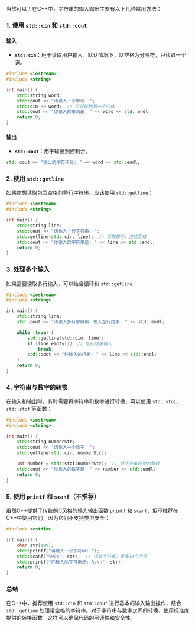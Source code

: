 当然可以！在C++中，字符串的输入输出主要有以下几种常用方法：

### 1. 使用 `std::cin` 和 `std::cout`

#### 输入
- **`std::cin`**：用于读取用户输入。默认情况下，以空格为分隔符，只读取一个词。

```cpp
#include <iostream>
#include <string>

int main() {
    std::string word;
    std::cout << "请输入一个单词: ";
    std::cin >> word;  // 只读取到第一个空格
    std::cout << "你输入的单词是: " << word << std::endl;
    return 0;
}
```

#### 输出
- **`std::cout`**：用于输出到控制台。

```cpp
std::cout << "输出的字符串是: " << word << std::endl;
```

### 2. 使用 `std::getline`

如果你想读取包含空格的整行字符串，应该使用 `std::getline`：

```cpp
#include <iostream>
#include <string>

int main() {
    std::string line;
    std::cout << "请输入一行字符串: ";
    std::getline(std::cin, line);  // 读取整行，包括空格
    std::cout << "你输入的字符串是: " << line << std::endl;
    return 0;
}
```

### 3. 处理多个输入

如果需要读取多行输入，可以结合循环和 `std::getline`：

```cpp
#include <iostream>
#include <string>

int main() {
    std::string line;
    std::cout << "请输入多行字符串，输入空行结束: " << std::endl;

    while (true) {
        std::getline(std::cin, line);
        if (line.empty())  // 空行结束输入
            break;
        std::cout << "你输入的行是: " << line << std::endl;
    }
    return 0;
}
```

### 4. 字符串与数字的转换

在输入和输出时，有时需要将字符串和数字进行转换，可以使用 `std::stoi`、`std::stof` 等函数：

```cpp
#include <iostream>
#include <string>

int main() {
    std::string numberStr;
    std::cout << "请输入一个数字: ";
    std::getline(std::cin, numberStr);
    
    int number = std::stoi(numberStr);  // 将字符串转换为整数
    std::cout << "你输入的数字是: " << number << std::endl;
    return 0;
}
```

### 5. 使用 `printf` 和 `scanf`（不推荐）

虽然C++提供了传统的C风格的输入输出函数 `printf` 和 `scanf`，但不推荐在C++中使用它们，因为它们不支持类型安全：

```cpp
#include <cstdio>

int main() {
    char str[100];
    std::printf("请输入一个字符串: ");
    std::scanf("%99s", str);  // 读取字符串，最多99个字符
    std::printf("你输入的字符串是: %s\n", str);
    return 0;
}
```

### 总结

在C++中，推荐使用 `std::cin` 和 `std::cout` 进行基本的输入输出操作，结合 `std::getline` 处理带空格的字符串。对于字符串与数字之间的转换，使用标准库提供的转换函数。这样可以确保代码的可读性和安全性。